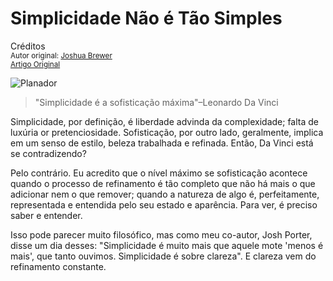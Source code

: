 Simplicidade Não é Tão Simples
======================
Créditos<br/>
<small>Autor original: [Joshua Brewer](http://52weeksofux.com/)<br/>[Artigo Original](http://52weeksofux.com/post/548149787/simplicity-isnt-that-simple)</small>

![Planador](http://media.tumblr.com/tumblr_l1exnexLkw1qz7ace.jpg "Planador")

> "Simplicidade é a sofisticação máxima"&ndash;Leonardo Da Vinci

Simplicidade, por definição, é liberdade advinda da complexidade; falta de luxúria or pretenciosidade. Sofisticação, por outro lado, geralmente, implica em um senso de estilo, beleza trabalhada e refinada. Então, Da Vinci está se contradizendo?

Pelo contrário. Eu acredito que o nível máximo se sofisticação acontece quando o processo de refinamento é tão completo que não há mais o que adicionar nem o que remover; quando a natureza de algo é, perfeitamente, representada e entendida pelo seu estado e aparência. Para ver, é preciso saber e entender.

Isso pode parecer muito filosófico, mas como meu co-autor, Josh Porter, disse um dia desses: "Simplicidade é muito mais que aquele mote 'menos é mais', que tanto ouvimos. Simplicidade é sobre clareza". E clareza vem do refinamento constante.

